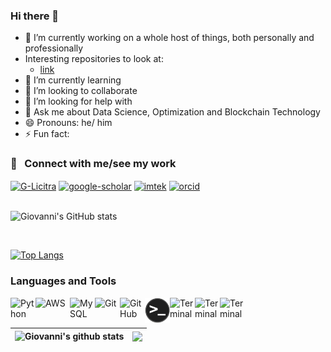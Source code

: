 <!--
### Hi there 👋

**G-Licitra/G-Licitra** is a ✨ _special_ ✨ repository because its `README.md` (this file) appears on your GitHub profile.

Here are some ideas to get you started:

- 🔭 I’m currently working on ...
- 🌱 I’m currently learning ...
- 👯 I’m looking to collaborate on ...
- 🤔 I’m looking for help with ...
- 💬 Ask me about ...
- 📫 How to reach me: ...
- 😄 Pronouns: ...
- ⚡ Fun fact: ...
-->


### Hi there 👋

- 🔭 I’m currently working on a whole host of things, both personally and professionally
- Interesting repositories to look at:
  - [link](https://github.com/jameshtwose/jmspack)
- 🌱 I’m currently learning 
- 👯 I’m looking to collaborate 
- 🤔 I’m looking for help with 
- 💬 Ask me about Data Science, Optimization and Blockchain Technology
- 😄 Pronouns: he/ him
- ⚡ Fun fact:  


### 🔗 &nbsp; Connect with me/see my work
<p align="left">
<a href="www.linkedin.com/in/giovanni-licitra" target="blank"><img align="center" src="https://cdn.worldvectorlogo.com/logos/linkedin-icon-2.svg" alt="G-Licitra" height="30" width="40" /></a>
<a href="[google-scholar](https://scholar.google.com/citations?user=aatixCYAAAAJ&hl=it)" target="blank"><img align="center" src="https://upload.wikimedia.org/wikipedia/commons/c/c7/Google_Scholar_logo.svg" alt="google-scholar" height="30" width="40" /></a>
<a href="https://www.syscop.de/people/giovanni-licitra" target="blank"><img align="center" src="https://www.tf.uni-freiburg.de/de/bilder/logos/imtek/imtek-logo-web.png" alt="imtek" height="35" width="45" /></a>
<a href="https://orcid.org/0000-0003-0585-0189" target="blank"><img align="center" src="https://upload.wikimedia.org/wikipedia/commons/0/06/ORCID_iD.svg" alt="orcid" height="30" width="40" /></a>

  
  
  


<br>
<br>

![Giovanni's GitHub stats](https://github-readme-stats.vercel.app/api?username=G-Licitra&count_private=true)

<br>

[![Top Langs](https://github-readme-stats.vercel.app/api/top-langs/?username=G-Licitra&langs_count=8&layout=compact&count_private=true)](https://github.com/G-Licira/github-readme-stats)


### Languages and Tools
<img align="left" alt="Python" width="40px" src="https://cdn.worldvectorlogo.com/logos/python-5.svg" />
<img align="left" alt="AWS" width="55px" src="https://upload.wikimedia.org/wikipedia/commons/9/93/Amazon_Web_Services_Logo.svg" />
<img align="left" alt="MySQL" width="40px" src="https://cdn.worldvectorlogo.com/logos/mysql-6.svg" />
<img align="left" alt="Git" width="40px" src="https://www.vectorlogo.zone/logos/git-scm/git-scm-icon.svg" />
<img align="left" alt="GitHub" width="40px" src="https://cdn.worldvectorlogo.com/logos/github-icon-1.svg" />
<img align="left" alt="Terminal" width="40px" src="https://raw.githubusercontent.com/github/explore/80688e429a7d4ef2fca1e82350fe8e3517d3494d/topics/terminal/terminal.png" />
<img align="left" alt="Terminal" width="40px" src="https://cdn.worldvectorlogo.com/logos/ubuntu-4.svg" />
<img align="left" alt="Terminal" width="40px" src="https://www.vectorlogo.zone/logos/visualstudio_code/visualstudio_code-icon.svg" />
<img align="left" alt="Terminal" width="40px" src="https://www.vectorlogo.zone/logos/atlassian_jira/atlassian_jira-icon.svg" />  

  
<br>
<br>

| <a href="https://github.com/G-Licitra/github-readme-stats"><img align="left" src="https://github-readme-stats.vercel.app/api?username=G-Licitra&show_icons=true&include_all_commits=true&theme=default&hide_border=true" alt="Giovanni's github stats" /></a> | <a href="https://github.com/G-Licitra/github-readme-stats"><img align="center" src="https://github-readme-stats.vercel.app/api/top-langs/?username=G-Licitra&layout=compact&theme=default&hide_border=true" /></a> |
| ------------- | ------------- |

<br>

<!--
### Public repositories skills chart

<img align="center" alt="codersrank skills chart" width="80%" src="https://cr-skills-chart-widget.azurewebsites.net/api/api?username=G-Licitra" />
-->
